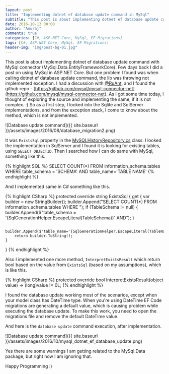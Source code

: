 ```yaml
---
layout: post
title: "Implementing dotnet ef database update command in MySql"
subtitle: "This post is about implementing dotnet ef database update command with MySql connector. "
date: 2016-10-13 00:00
author: "Anuraj"
comments: true
categories: [C#, ASP.NET Core, MySql, EF Migrations]
tags: [C#, ASP.NET Core, MySql, EF Migrations]
header-img: "img/post-bg-01.jpg"
---
```


This post is about implementing dotnet ef database update command with MySql connector (MySql.Data.EntityFrameworkCore). Few days back I did a post on using MySql in ASP.NET Core. But one problem I found was when calling dotnet ef database update command, the lib was throwing not implemented exception. I had a discussion with [@RuAnt](https://disqus.com/by/disqus_MckPrGcff9/), and I found the github repo - [https://github.com/mysql/mysql-connector-net](https://github.com/mysql/mysql-connector-net). As I got some time today, I thought of exploring the source and implementing the same, if it is not complex. :) So as a first step, I looked into the Sqlite and SqlServer implementations, and from the exception stack, I come to know about the method, which is not implemented.

![Database update command]({{ site.baseurl }}/assets/images/2016/08/database_migration2.png)

It was `ExistsSql` property in the [MySQLHistoryRepository.cs](https://github.com/mysql/mysql-connector-net/blob/7.0/Source/MySql.Data.EntityFramework7/Migrations/MySQLHistoryRepository.cs#L58) class. I looked the implementation in SqlServer and I found it is looking for existing tables, using `SELECT OBJECTID`. Then I searched how I can do same with MySql, something like this.

{% highlight SQL %}
SELECT COUNT(*) FROM information_schema.tables WHERE 
    table_schema = 'SCHEMA' AND table_name='TABLE NAME' 
{% endhighlight %}

And I implemented same in C# something like this.

{% highlight CSharp %}
protected override string ExistsSql
{
    get
    {
        var builder = new StringBuilder();
        builder.Append("SELECT COUNT(*) FROM information_schema.tables WHERE ");
        if (TableSchema != null)
        {
            builder.Append($"table_schema = '{SqlGenerationHelper.EscapeLiteral(TableSchema)}' AND");
        }

        builder.Append($"table_name='{SqlGenerationHelper.EscapeLiteral(TableName)}'");
        return builder.ToString();
    }
}
{% endhighlight %}

Also I implemented one more method, `InterpretExistsResult` which return bool based on the value from `ExistsSql` (based on my assumptions), which is like this.

{% highlight CSharp %}
protected override bool InterpretExistsResult(object value) => (long)value != 0L;
{% endhighlight %}

I found the database update working most of the scenarios, except when your model class has DateTime type. When you're using DateTime EF Code migrations are generating a default value, which is causing problem while executing the database update. To make this work, you need to open the migrations file and remove the default DateTime value.

And here is the `database update` command execution, after implementation.

![Database update command]({{ site.baseurl }}/assets/images/2016/10/mysql_dotnet_ef_database_update.png)

Yes there are some warnings I am getting related to the MySql.Data package, but right now I am ignoring that.

Happy Programming :)
